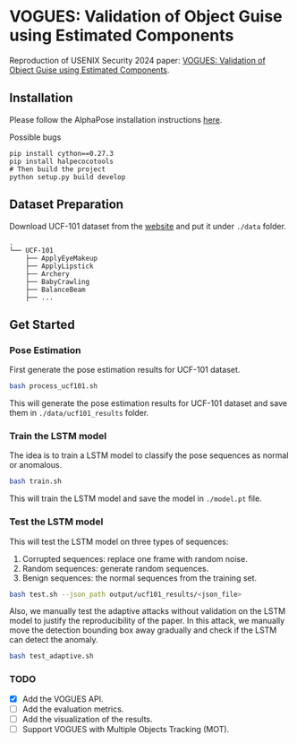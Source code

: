 # VOGUES: Validation of Object Guise using Estimated Components

Reproduction of USENIX Security 2024 paper: [VOGUES: Validation of Object Guise using Estimated Components](https://www.usenix.org/conference/usenixsecurity24/presentation/muller).

## Installation

Please follow the AlphaPose installation instructions [here](docs/INSTALL.md).

Possible bugs

```
pip install cython==0.27.3
pip install halpecocotools
# Then build the project
python setup.py build develop
```

## Dataset Preparation

Download UCF-101 dataset from the [website](https://www.crcv.ucf.edu/data/UCF101.php) and put it under `./data` folder.
```
.
└── UCF-101
    ├── ApplyEyeMakeup
    ├── ApplyLipstick
    ├── Archery
    ├── BabyCrawling
    ├── BalanceBeam
    ├── ...
```

## Get Started

### Pose Estimation

First generate the pose estimation results for UCF-101 dataset.

```bash
bash process_ucf101.sh
```

This will generate the pose estimation results for UCF-101 dataset and save them in `./data/ucf101_results` folder.

### Train the LSTM model

The idea is to train a LSTM model to classify the pose sequences as normal or anomalous.

```bash
bash train.sh
```

This will train the LSTM model and save the model in `./model.pt` file.

### Test the LSTM model

This will test the LSTM model on three types of sequences:
1. Corrupted sequences: replace one frame with random noise.
2. Random sequences: generate random sequences.
3. Benign sequences: the normal sequences from the training set.

```bash
bash test.sh --json_path output/ucf101_results/<json_file>
```

Also, we manually test the adaptive attacks without validation on the LSTM model to justify the reproducibility of the paper. In this attack, we manually move the detection bounding box away gradually and check if the LSTM can detect the anomaly.

```bash
bash test_adaptive.sh
```




### TODO

- [x] Add the VOGUES API.
- [ ] Add the evaluation metrics.
- [ ] Add the visualization of the results.
- [ ] Support VOGUES with Multiple Objects Tracking (MOT).
